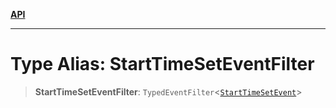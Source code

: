 [**API**](../../../README.md)

***

# Type Alias: StartTimeSetEventFilter

> **StartTimeSetEventFilter**: `TypedEventFilter`\<[`StartTimeSetEvent`](StartTimeSetEvent.md)\>
